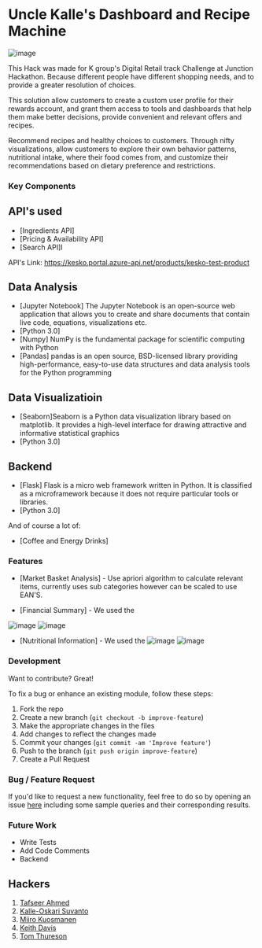 # Uncle Kalle's Dashboard and Recipe Machine
![image](https://user-images.githubusercontent.com/12884292/48976881-8ceefa80-f097-11e8-9826-9bfd2a84b5c2.png)

This Hack was made for K group's Digital Retail track Challenge at Junction Hackathon.
Because different people have different shopping needs, and to provide a greater resolution of choices.

This solution allow customers to create a custom user profile for their rewards account, and grant them access to tools and dashboards that help them make better decisions, provide convenient and relevant offers and recipes.

Recommend recipes and healthy choices to customers. Through nifty visualizations, allow customers to explore their own behavior patterns, nutritional intake, where their food comes from, and customize their recommendations based on dietary preference and restrictions.

### Key Components

## API's used 
* [Ingredients API] 
* [Pricing & Availability API]
* [Search API]I 

API's Link:
https://kesko.portal.azure-api.net/products/kesko-test-product

## Data Analysis
* [Jupyter Notebook] The Jupyter Notebook is an open-source web application that allows you to create and share documents that contain live code, equations, visualizations etc.
* [Python 3.0]
* [Numpy] NumPy is the fundamental package for scientific computing with Python
* [Pandas] pandas is an open source, BSD-licensed library providing high-performance, easy-to-use data structures and data analysis tools for the Python programming

## Data Visualizatioin
* [Seaborn]Seaborn is a Python data visualization library based on matplotlib. It provides a high-level interface for drawing attractive and informative statistical graphics
* [Python 3.0]  

## Backend 
* [Flask] Flask is a micro web framework written in Python. It is classified as a microframework because it does not require particular tools or libraries.
* [Python 3.0]


And of course a lot of:
* [Coffee and Energy Drinks]

### Features
* [Market Basket Analysis] - Use apriori algorithm to calculate relevant items, currently uses sub categories however can be scaled to use EAN'S.

* [Financial Summary] - We used the 

![image](https://user-images.githubusercontent.com/12884292/48976818-b65b5680-f096-11e8-9ff6-18e64860e43d.png)
![image](https://user-images.githubusercontent.com/12884292/48976824-cbd08080-f096-11e8-9906-03b710d6e82e.png)

* [Nutritional Information] - 
We used the ![image](https://user-images.githubusercontent.com/12884292/48976859-41d4e780-f097-11e8-8362-60e8d9e8ed7c.png)
![image](https://user-images.githubusercontent.com/12884292/48976842-fa4e5b80-f096-11e8-9b0c-ae5bec84f205.png)


### Development
Want to contribute? Great!

To fix a bug or enhance an existing module, follow these steps:

1. Fork the repo
2. Create a new branch (`git checkout -b improve-feature`)
3. Make the appropriate changes in the files
4. Add changes to reflect the changes made
5. Commit your changes (`git commit -am 'Improve feature'`)
6. Push to the branch (`git push origin improve-feature`)
7. Create a Pull Request 

### Bug / Feature Request
If you'd like to request a new functionality, feel free to do so by opening an issue [here](https://github.com/tafseerahmed/junction/issues/new) including some sample queries and their corresponding results.

### Future Work
 - Write Tests
 - Add Code Comments
 - Backend

## Hackers
1. [Tafseer Ahmed](https://github.com/tafseerahmed)
2. [Kalle-Oskari Suvanto](https://github.com/ksuvanto)
3. [Miiro Kuosmanen](https://github.com/MiiroKuosmanen)
4. [Keith Davis](https://github.com/iamthevastidledhitchhiker)
4. [Tom Thureson](https://github.com/thureson)


